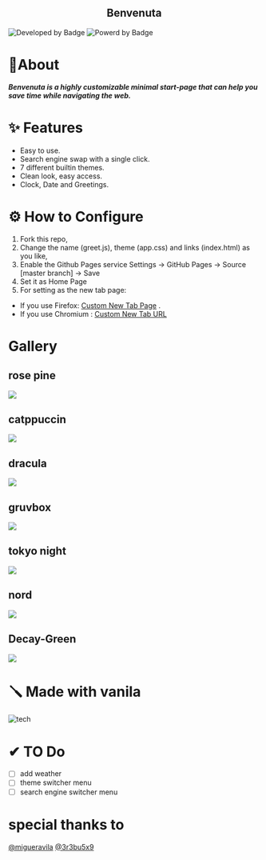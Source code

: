 
<p align="center">
    <h2 align="center">Benvenuta</h2>
</p>

![Developed by Badge](https://img.shields.io/badge/Dveloped_by-h1tarxeth-blue?logo=windowsterminal)
![Powerd by Badge](https://img.shields.io/badge/Powerd_by-HTML%2C_CSS%2C_JS-orange?logo=html5)

# 🔮About

**_Benvenuta is a highly customizable minimal start-page that can help you save time while navigating the web._**

# ✨ Features

- Easy to use.
- Search engine swap with a single click.
- 7 different builtin themes.
- Clean look, easy access.
- Clock, Date and Greetings.

# ⚙️ How to Configure

1. Fork this repo,
2. Change the name (greet.js), theme (app.css) and links (index.html) as you like,
3. Enable the Github Pages service Settings → GitHub Pages → Source [master branch] → Save
4. Set it as Home Page
5. For setting as the new tab page:

- If you use Firefox: [Custom New Tab Page](https://addons.mozilla.org/en-US/firefox/addon/custom-new-tab-page/?src=search) .
- If you use Chromium : [Custom New Tab URL](https://chrome.google.com/webstore/detail/custom-new-tab-url/mmjbdbjnoablegbkcklggeknkfcjkjia)

# Gallery

## rose pine

![](https://github.com/h1tarxeth/Benvenuta-minimal_startpage/blob/main/assets/rose.jpeg)

## catppuccin

![](https://github.com/h1tarxeth/Benvenuta-minimal_startpage/blob/main/assets/cat.jpeg)

## dracula

![](https://github.com/h1tarxeth/Benvenuta-minimal_startpage/blob/main/assets/dracula.jpeg)

## gruvbox

![](https://github.com/h1tarxeth/Benvenuta-minimal_startpage/blob/main/assets/grove.jpeg)

## tokyo night

![](https://github.com/h1tarxeth/Benvenuta-minimal_startpage/blob/main/assets/tokyo.jpeg)

## nord

![](https://github.com/h1tarxeth/Benvenuta-minimal_startpage/blob/main/assets/nord.jpeg)

## Decay-Green

![](https://github.com/h1tarxeth/Benvenuta-minimal_startpage/blob/main/assets/green.jpeg)

# 🪛 Made with vanila

![tech](https://skillicons.dev/icons?i=html,css,js)

# ✔ TO Do

- [ ] add weather
- [ ] theme switcher menu
- [ ] search engine switcher menu

# special thanks to

[@migueravila](https://github.com/migueravila/Bento)
[@3r3bu5x9](https://github.com/3r3bu5x9/Prismatic-Night)

